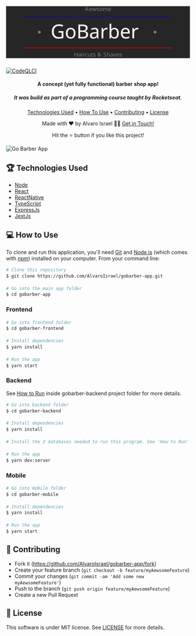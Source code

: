 <h1 align="center">
  <a href="https://gobarberapp.net">
    <img  alt="GoBarberApp"  src="https://raw.githubusercontent.com/AlvaroIsrael/gobarber-app/master/gobarber-frontend/src/assets/gobarberdarklogo.svg"/>
  </a>
  <br>
</h1>

[![CodeQLCI](https://github.com/AlvaroIsrael/gobarber-app/actions/workflows/codeql-analysis.yml/badge.svg)](https://github.com/AlvaroIsrael/gobarber-app/actions/workflows/codeql-analysis.yml)

<h4 align="center">A concept (yet fully functional) barber shop app!</h4>
<h5 align="center">It was build as part of a programming course taught by Rocketseat.</h5>

<p align="center">
  <a href="#-technologies-used">Technologies Used</a> •
  <a href="#-how-to-use">How To Use</a> •
  <a href="#-contributing">Contributing</a> •
  <a href="#-license">License</a>
</p>

<p align="center">Made with ❤️ by Alvaro Israel 👏🏻 <a href="https://www.linkedin.com/in/alvaroisraeldesenvolvedor/">Get in Touch!</a></p>
<p align="center">Hit the ⭐️ button if you like this project!</p>

![Go Barber App](https://raw.githubusercontent.com/AlvaroIsrael/gobarber-app/master/gobarber-frontend/src/assets/gobarber-tutorial.gif)

## 🏆 Technologies Used

- [Node](https://nodejs.org/en/)
- [React](https://github.com/facebook/react/)
- [ReactNative](https://github.com/facebook/react-native/)
- [TypeScript](https://www.typescriptlang.org/)
- [ExpressJs](https://expressjs.com/)
- [JestJs](https://jestjs.io/)

## 💻 How to Use

To clone and run this application, you'll need [Git](https://git-scm.com)
and [Node.js](https://nodejs.org/en/download/) (which comes with [npm](http://npmjs.com)) installed on your computer.
From your command line:

```bash
# Clone this repository
$ git clone https://github.com/AlvaroIsrael/gobarber-app.git

# Go into the main app folder
$ cd gobarber-app
```

### <b>Frontend</b>

```bash
# Go into frontend folder
$ cd gobarber-frontend

# Install dependencies
$ yarn install

# Run the app
$ yarn start
```

### <b>Backend</b>

See [How to Run](https://github.com/AlvaroIsrael/gobarber-app/blob/master/gobarber-backend/README.md#-how-to-run) inside
gobarber-backend project folder for more details.

```bash
# Go into backend folder
$ cd gobarber-backend

# Install dependencies
$ yarn install

# Install the 3 databases needed to run this program. See 'How to Run' above for more details.

# Run the app
$ yarn dev:server
```

### <b>Mobile</b>

```bash
# Go into mobile folder
$ cd gobarber-mobile

# Install dependencies
$ yarn install

# Run the app
$ yarn start
```

## 🤝 Contributing

- Fork it (https://github.com/AlvaroIsrael/gobarber-app/fork)
- Create your feature branch (`git checkout -b feature/myAewsomeFeature`)
- Commit your changes (`git commit -am 'Add some new myAewsomeFeature'`)
- Push to the branch (`git push origin feature/myAewsomeFeature`)
- Create a new Pull Request

## 🧾 License

This software is under MIT license. See [LICENSE](LICENSE.md) for more details.
